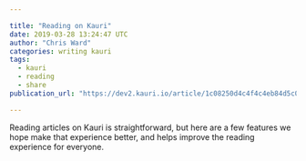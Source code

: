 ```yaml
---

title: "Reading on Kauri"
date: 2019-03-28 13:24:47 UTC
author: "Chris Ward"
categories: writing kauri
tags:
  - kauri
  - reading
  - share
publication_url: "https://dev2.kauri.io/article/1c08250d4c4f4c4eb84d5c064541fd3c"

---
```


Reading articles on Kauri is straightforward, but here are a few features we hope make that experience better, and helps improve the reading experience for everyone.
